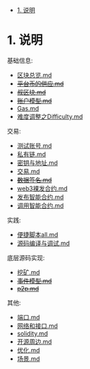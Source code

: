 <!-- TOC -->

- [1. 说明](#1-说明)

<!-- /TOC -->


# 1. 说明

基础信息:  
* [区块总览.md](./区块总览.md)
* ~~[平台币的供应.md](./平台币的供应.md)~~
* ~~[叔区块.md](./叔区块.md)~~
* ~~[账户模型.md](./账户模型.md)~~
* [Gas.md](./Gas.md)
* [难度调整之Difficulty.md](./难度调整之Difficulty.md)

交易:
* [测试账号.md](./测试账号.md)
* [私有链.md](./私有链.md)
* [密钥与地址.md](./密钥与地址.md)
* [交易.md](./交易.md)
* ~~[数据签名.md](./数据签名.md)~~
* [web3裸发合约.md](./web3裸发合约.md)
* [发布智能合约.md](./发布智能合约.md)
* [调用智能合约.md](./调用智能合约.md)

实践: 
* [便捷脚本all.md](./便捷脚本all.md)
* [源码编译与调试.md](./源码编译与调试.md)

底层源码实现:
* [挖矿.md](./挖矿.md)
* ~~[事件模型.md](./事件模型.md)~~
* ~~[p2p.md](./p2p.md)~~

其他:
* [端口.md](./端口.md)
* [网络和接口.md](./网络和接口.md)
* [solidity.md](./solidity.md)
* [开源周边.md](./开源周边.md)
* [优化.md](./优化.md)
* [场景.md](./场景.md)
